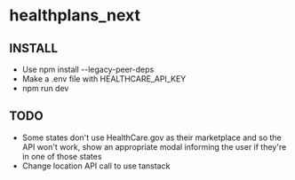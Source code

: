 # healthplans_next

## INSTALL
- Use npm install --legacy-peer-deps
- Make a .env file with HEALTHCARE_API_KEY
- npm run dev

## TODO

- Some states don't use HealthCare.gov as their marketplace and so the API won't work, show an appropriate modal informing the user if they're in one of those states
- Change location API call to use tanstack
